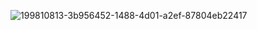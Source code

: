 ![199810813-3b956452-1488-4d01-a2ef-87804eb22417](https://user-images.githubusercontent.com/87699062/203028958-c2849691-99a2-4c12-b5cf-f93863d495ce.png)
